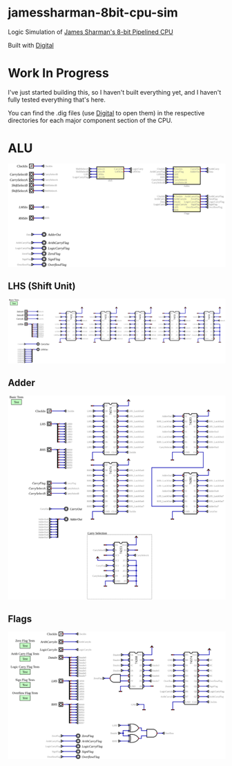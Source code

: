 # jamessharman-8bit-cpu-sim
Logic Simulation of [James Sharman's 8-bit Pipelined CPU](https://www.youtube.com/watch?v=3iHag4k4yEg&amp;list=PLFhc0MFC8MiCDOh3cGFji3qQfXziB9yOw)

Built with [Digital](https://github.com/hneemann/Digital)

# Work In Progress

I've just started building this, so I haven't built everything yet, and I haven't fully tested everything that's here.

You can find the .dig files (use [Digital](https://github.com/hneemann/Digital) to open them) in the respective directories for each major component section of the CPU.

# ALU
![ALU](https://raw.githubusercontent.com/jamon/jamessharman-8bit-cpu-sim/main/alu/alu.svg)

## LHS (Shift Unit)
![Shift](https://raw.githubusercontent.com/jamon/jamessharman-8bit-cpu-sim/main/alu/shift.svg)

## Adder
![Adder](https://raw.githubusercontent.com/jamon/jamessharman-8bit-cpu-sim/main/alu/adder.svg)

## Flags
![Flags](https://raw.githubusercontent.com/jamon/jamessharman-8bit-cpu-sim/main/alu/flags.svg)

